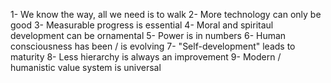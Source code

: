 
1- We know the way, all we need is to walk
2- More technology can only be good
3- Measurable progress is essential
4- Moral and spiritaul development can be ornamental
5- Power is in numbers
6- Human consciousness has been / is evolving
7- "Self-development" leads to maturity
8- Less hierarchy is always an improvement
9- Modern / humanistic value system is universal